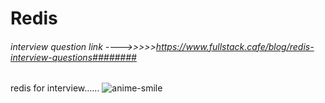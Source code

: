 # Redis
###### interview question link ---->>>>>https://www.fullstack.cafe/blog/redis-interview-questions########
redis for interview......
![anime-smile](https://github.com/Tomhawkstorm55557/Redis/assets/77274104/0d9cdd89-8b16-48c5-a348-b6f7d4e88fe5)
